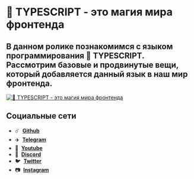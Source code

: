 # 🧙 TYPESCRIPT - это магия мира фронтенда

## В данном ролике познакомимся с языком программирования 🧙 TYPESCRIPT. Рассмотрим базовые и продвинутые вещи, который добавляется данный язык в наш мир фронтенда.

[![🧙 TYPESCRIPT - это магия мира фронтенда](https://img.youtube.com/vi/MFrPkc7Gabk/maxresdefault.jpg)](https://youtu.be/MFrPkc7Gabk)

## Социальные сети

- :comet: &nbsp;**[Github](https://github.com/debabin)**
- :airplane: &nbsp;**[Telegram](https://t.me/siberiacancode)**
- :popcorn: &nbsp;**[Youtube](https://www.youtube.com/c/SIBERIACANCODE)**
- :robot: &nbsp;**[Discord](https://discord.gg/VqubFtXM)**
- :bird: &nbsp;**[Twitter](https://twitter.com/db_dzo)**
- :camera: &nbsp;**[Instagram](https://www.instagram.com/db_babin/)**
